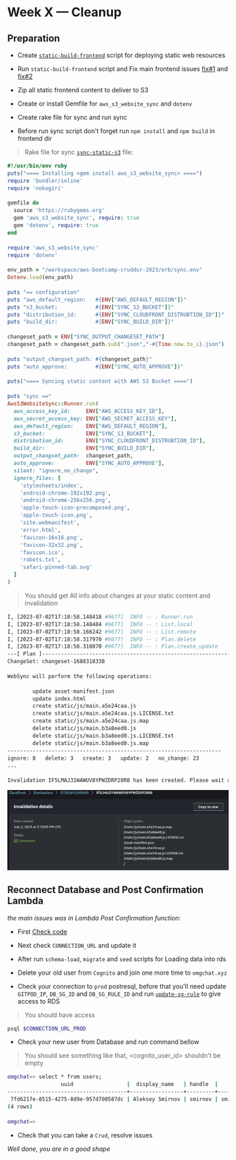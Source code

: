# Week X — Cleanup


## Preparation

* Create [`static-build-frontend`](https://github.com/sm1lexops/aws-bootcamp-cruddur-2023/blob/week-10/bin/frontend/static-build-frontend) script for deploying static web resources

* Run `static-build-frontend` script and Fix main frontend issues [fix#1](https://github.com/sm1lexops/aws-bootcamp-cruddur-2023/commit/bc8cf83cc722dbe3fa8f004bfa5af07fa9b0fe7a) and [fix#2](https://github.com/sm1lexops/aws-bootcamp-cruddur-2023/commit/eee5ff7f55610946c47fb695533fbc022f037bf3)

* Zip all static frontend content to deliver to S3 

* Create or install Gemfile for `aws_s3_website_sync` and `dotenv`

* Create rake file for sync and run sync

* Before run sync script don't forget run `npm install` and `npm build` in frontend dir

> Rake file for sync [`sync-static-s3`](https://github.com/sm1lexops/aws-bootcamp-cruddur-2023/blob/week-x/bin/frontend/sync-static-s3) file:

```ruby
#!/usr/bin/env ruby
puts("==== Installing <gem install aws_s3_website_sync> ====")
require 'bundler/inline'
require 'nokogiri'

gemfile do
  source 'https://rubygems.org'
  gem 'aws_s3_website_sync', require: true
  gem 'dotenv', require: true 
end

require 'aws_s3_website_sync'
require 'dotenv'

env_path = "/workspace/aws-bootcamp-cruddur-2023/erb/sync.env"
Dotenv.load(env_path)

puts "== configuration"
puts "aws_default_region:   #{ENV["AWS_DEFAULT_REGION"]}"
puts "s3_bucket:            #{ENV["SYNC_S3_BUCKET"]}"
puts "distribution_id:      #{ENV["SYNC_CLOUDFRONT_DISTRUBTION_ID"]}"
puts "build_dir:            #{ENV["SYNC_BUILD_DIR"]}"

changeset_path = ENV["SYNC_OUTPUT_CHANGESET_PATH"]
changeset_path = changeset_path.sub(".json","-#{Time.now.to_i}.json")

puts "output_changset_path: #{changeset_path}"
puts "auto_approve:         #{ENV["SYNC_AUTO_APPROVE"]}"

puts("==== Syncing static content with AWS S3 Bucket ====")

puts "sync =="
AwsS3WebsiteSync::Runner.run(
  aws_access_key_id:     ENV["AWS_ACCESS_KEY_ID"],
  aws_secret_access_key: ENV["AWS_SECRET_ACCESS_KEY"],
  aws_default_region:    ENV["AWS_DEFAULT_REGION"],
  s3_bucket:             ENV["SYNC_S3_BUCKET"],
  distribution_id:       ENV["SYNC_CLOUDFRONT_DISTRUBTION_ID"],
  build_dir:             ENV["SYNC_BUILD_DIR"],
  output_changset_path:  changeset_path,
  auto_approve:          ENV["SYNC_AUTO_APPROVE"],
  silent: "ignore,no_change",
  ignore_files: [
    'stylesheets/index',
    'android-chrome-192x192.png',
    'android-chrome-256x256.png',
    'apple-touch-icon-precomposed.png',
    'apple-touch-icon.png',
    'site.webmanifest',
    'error.html',
    'favicon-16x16.png',
    'favicon-32x32.png',
    'favicon.ico',
    'robots.txt',
    'safari-pinned-tab.svg'
  ]
)
```

> You should get All info about changes at your static content and invalidation 

```sh
I, [2023-07-02T17:18:58.148418 #9677]  INFO -- : Runner.run
I, [2023-07-02T17:18:58.148484 #9677]  INFO -- : List.local
I, [2023-07-02T17:18:58.166242 #9677]  INFO -- : List.remote
I, [2023-07-02T17:18:58.317970 #9677]  INFO -- : Plan.delete
I, [2023-07-02T17:18:58.318070 #9677]  INFO -- : Plan.create_update
---[ Plan ]------------------------------------------------------------
ChangeSet: changeset-1688318338

WebSync will perform the following operations:

        update asset-manifest.json
        update index.html
        create static/js/main.a5e24caa.js
        create static/js/main.a5e24caa.js.LICENSE.txt
        create static/js/main.a5e24caa.js.map
        delete static/js/main.b3a8eed0.js
        delete static/js/main.b3a8eed0.js.LICENSE.txt
        delete static/js/main.b3a8eed0.js.map
--------------------------------------------------------------------
ignore: 8   delete: 3   create: 3   update: 2   no_change: 23
...

Invalidation IF5LMAJ31WAWUV8YPWZDRP28R8 has been created. Please wait about 60 seconds for it to finish.
```

![Invalidation](assets/week-x/cf_invalidation.jpg)


## Reconnect Database and Post Confirmation Lambda

*the main issues was in Lambda Post Confirmation function:*

* First [Check code](https://github.com/sm1lexops/aws-bootcamp-cruddur-2023/blob/week-x/aws/lambdas/cruddur-post-confirrmation.py)

* Next check `CONNECTION_URL` and update it

* After run `schema-load`, `migrate` and `seed` scripts for Loading data into rds

* Delete your old user from `Cognito` and join one more time to `omgchat.xyz`

* Check your connection to `prod` postresql, before that you'll need update `GITPOD_IP`, `DB_SG_ID` and `DB_SG_RULE_ID` and run [`update-sg-rule`](https://github.com/sm1lexops/aws-bootcamp-cruddur-2023/blob/week-x/bin/rds/update-sg-rule) to give access to RDS

> You should have access

```sh
psql $CONNECTION_URL_PROD
```

* Check your new user from Database and run command bellow

> You should see something like that, <cognito_user_id> shouldn't be empty

```sh
omgchat=> select * from users;
                 uuid                 |  display_name   | handle  |          email           |           cognito_user_id            |         created_at         
--------------------------------------+-----------------+---------+--------------------------+--------------------------------------+----------------------------
 7fd6217e-8515-4275-8d9e-957d700587dc | Aleksey Smirnov | smirnov | smilovesmirnov@gmail.com | 9bf48207-9665-4f2d-8f1d-40da7007aa92 | 2023-07-03 16:15:04.243368
(4 rows)

omgchat=> 
```

* Check that you can take a `Crud`, resolve issues

*Well done, you are in a good shape*

